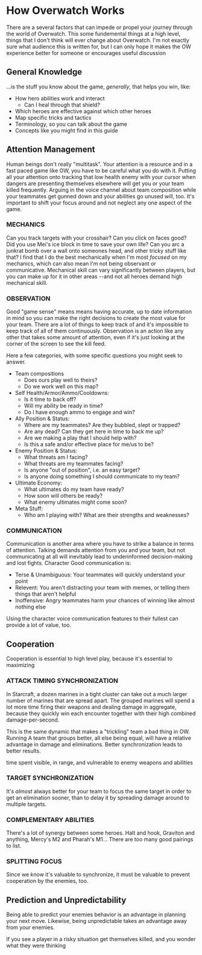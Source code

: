 # How Overwatch Works

There are a several factors that can impede or propel your journey through the world of Overwatch. This  some fundemental things at a high level, things that I don't think will ever change about Overwatch. I'm not exactly sure what audience this is written for, but I can only hope it makes the OW experience better for someone or encourages useful discussion

## General Knowledge
...is the stuff you know about the game, *generally*, that helps you win, like:

- How hero abilities work and interact
    - Can I heal through that shield?
- Which heroes are effective against which other heroes
- Map specific tricks and tactics
- Terminology, so you can talk about the game
- Concepts like you might find in this guide

## Attention Management
Human beings don't really "multitask". Your attention is a resource and in a fast paced game like OW, you have to be careful what you do with it. Putting all your attention onto tracking that low health enemy with your cursor when dangers are presenting themselves elsewhere will get you or your team killed frequently. Arguing in the voice channel about team composition while your teammates get gunned down and your abilities go unused will, too. It's important to shift your focus around and not neglect any one aspect of the game.

### MECHANICS
Can you track targets with your crosshair? Can you click on faces good? Did you use Mei's ice block in time to save your own life? Can you arc a junkrat bomb over a wall onto someones head, and other tricky stuff like that? I find that I do the best mechanically when I'm most *focused* on my mechanics, which can also mean I'm not being observant or communicative. Mechanical skill can vary significantly between players, but you can make up for it in other areas --and not all heroes demand high mechanical skill.

### OBSERVATION
Good "game sense" means means having accurate, up to date information in mind so you can make the right decisions to create the most value for your team. There are a lot of things to keep track of and it's impossible to keep track of all of them continuously. Observation is an action like any other that takes some amount of attention, even if it's just looking at the corner of the screen to see the kill feed.

Here a few categories, with some specific questions you might seek to answer.

- Team compositions
    - Does ours play well to theirs?
    - Do we work well on this map?
- Self Health/Armor/Ammo/Cooldowns:
    - Is it time to back off?
    - Will my ability be ready in time?
    - Do I have enough ammo to engage and win?
- Ally Position & Status: 
    - Where are my teammates? Are they bubbled, slept or trapped?
    - Are any dead? Can they get here in time to back me up?
    - Are we making a play that I should help with?
    - Is this a safe and/or effective place for me/us to be?
- Enemy Position & Status: 
    - What threats am I facing? 
    - What threats are my teammates facing?
    - Is anyone "out of position", i.e. an easy target?
    - Is anyone doing something I should communicate to my team? 
- Ultimate Economy: 
    - What ultimates do my team have ready?
    - How soon will others be ready?
    - What enemy ultimates might come soon?
- Meta Stuff:
    - Who am I playing with? What are their strengths and weaknesses?

### COMMUNICATION
Communication is another area where you have to strike a balance in terms of attention. Talking demands attention from you and your team, but not communicating at all will inevitably lead to underinformed decision-making and lost fights. Character
Good communication is:
- Terse & Unambiguous: Your teammates will quickly understand your point
- Relevent: You aren't distracting your team with memes, or telling them things that aren't helpful
- Inoffensive: Angry teammates harm your chances of winning like almost nothing else

Using the character voice communication features to their fullest can provide a lot of value, too.

## Cooperation
Cooperation is essential to high level play, because it's essential to maximizing 

### ATTACK TIMING SYNCHRONIZATION
In Starcraft, a dozen marines in a tight cluster can take out a much larger number of marines that are spread apart. The grouped marines will spend a lot more time firing their weapons and dealing damage in aggregate, because they quickly win each encounter together with their high combined damage-per-second. 

This is the same dynamic that makes a "trickling" team a bad thing in OW. Running A team that groups better, all else being equal, will have a relative advantage in damage and eliminations. Better synchronization leads to better results.

time spent visible, in range, and vulnerable to enemy weapons and abilities


### TARGET SYNCHRONIZATION
It's *almost* always better for your team to focus the same target in order to get an elimination sooner, than to delay it by spreading damage around to multiple targets. 

### COMPLEMENTARY ABILITIES
There's a lot of synergy between some heroes. Halt and hook, Graviton and anything, Mercy's M2 and Pharah's M1... There are too many good pairings to list.

### SPLITTING FOCUS
Since we know it's valuable to synchronize, it must be valuable to prevent cooperation by the enemies, too.

## Prediction and Unpredictability
Being able to predict your enemies behavior is an advantage in planning your next move. Likewise, being unpredictable takes an advantage away from your enemies.

If you see a player in a risky situation get themselves killed, and you wonder what they were thinking

